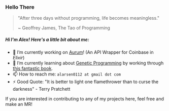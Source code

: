 ### Hello There

> "After three days without programming, life becomes meaningless." 
>
>
> ~ Geoffrey James, The Tao of Programming


##### Hi I'm Alex! Here's a little bit about me:

- 🔭 I’m currently working on [Aurum](github.com/alex0112/aurum)! (An API Wrapper for Coinbase in *Elixir*)
- 🌱 I’m currently learning about [Genetic Programming](https://en.wikipedia.org/wiki/Genetic_programming) by working through [this fantastic book](https://pragprog.com/titles/smgaelixir/genetic-algorithms-in-elixir/).
- 📫 How to reach me: `alarsen0112 at gmail dot com`
- ⚡ Good Quote: "It is better to light one flamethrower than to curse the darkness" - Terry Pratchett

If you are interested in contributing to any of my projects here, feel free and make an MR!
